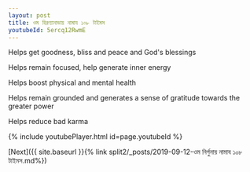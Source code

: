 ```yaml
---
layout: post
title: ওম হিরণ্যানাভায় নামায ১০৮ টাইমস
youtubeId: 5ercq12RwmE
---
```

 
 
Helps get goodness, bliss and peace and God's blessings
 
Helps remain focused, help generate inner energy 
 
Helps boost physical and mental health 
 
Helps remain grounded and generates a sense of gratitude towards the greater power 
 
Helps reduce bad karma
 
 
 
 


{% include youtubePlayer.html id=page.youtubeId %}
 
[Next]({{ site.baseurl }}{% link  split2/_posts/2019-09-12-ওম নির্গুনায় নামায ১০৮ টাইমস.md%})
 
